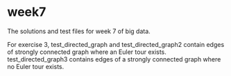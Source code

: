 # week7
The solutions and test files for week 7 of big data.

For exercise 3, test_directed_graph and test_directed_graph2 contain edges of strongly connected graph where an Euler tour exists.
test_directed_graph3 contains edges of a strongly connected graph where no Euler tour exists.
